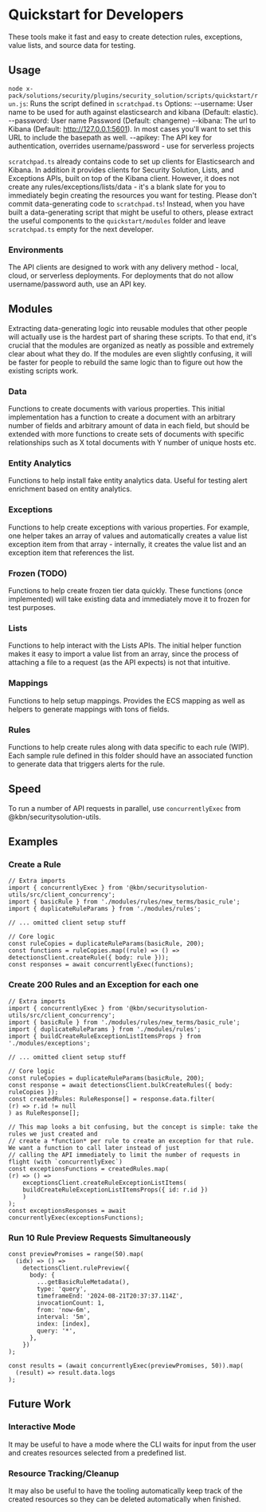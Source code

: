 # Quickstart for Developers

These tools make it fast and easy to create detection rules, exceptions, value lists, and source data for testing.

## Usage

`node x-pack/solutions/security/plugins/security_solution/scripts/quickstart/run.js`: Runs the script defined in `scratchpad.ts`
Options:
--username: User name to be used for auth against elasticsearch and kibana (Default: elastic).
--password: User name Password (Default: changeme)
--kibana: The url to Kibana (Default: http://127.0.0.1:5601). In most cases you'll want to set this URL to include the basepath as well.
--apikey: The API key for authentication, overrides username/password - use for serverless projects

`scratchpad.ts` already contains code to set up clients for Elasticsearch and Kibana. In addition it provides clients for Security Solution, Lists, and Exceptions APIs, built on top of the Kibana client. However, it does not create any rules/exceptions/lists/data - it's a blank slate for you to immediately begin creating the resources you want for testing. Please don't commit data-generating code to `scratchpad.ts`! Instead, when you have built a data-generating script that might be useful to others, please extract the useful components to the `quickstart/modules` folder and leave `scratchpad.ts` empty for the next developer.

### Environments

The API clients are designed to work with any delivery method - local, cloud, or serverless deployments. For deployments that do not allow username/password auth, use an API key.

## Modules

Extracting data-generating logic into reusable modules that other people will actually use is the hardest part of sharing these scripts. To that end, it's crucial that the modules are organized as neatly as possible and extremely clear about what they do. If the modules are even slightly confusing, it will be faster for people to rebuild the same logic than to figure out how the existing scripts work.

### Data

Functions to create documents with various properties. This initial implementation has a function to create a document with an arbitrary number of fields and arbitrary amount of data in each field, but should be extended with more functions to create sets of documents with specific relationships such as X total documents with Y number of unique hosts etc.

### Entity Analytics

Functions to help install fake entity analytics data. Useful for testing alert enrichment based on entity analytics.

### Exceptions

Functions to help create exceptions with various properties. For example, one helper takes an array of values and automatically creates a value list exception item from that array - internally, it creates the value list and an exception item that references the list.

### Frozen (TODO)

Functions to help create frozen tier data quickly. These functions (once implemented) will take existing data and immediately move it to frozen for test purposes.

### Lists

Functions to help interact with the Lists APIs. The initial helper function makes it easy to import a value list from an array, since the process of attaching a file to a request (as the API expects) is not that intuitive.

### Mappings

Functions to help setup mappings. Provides the ECS mapping as well as helpers to generate mappings with tons of fields.

### Rules

Functions to help create rules along with data specific to each rule (WIP). Each sample rule defined in this folder should have an associated function to generate data that triggers alerts for the rule.

## Speed

To run a number of API requests in parallel, use `concurrentlyExec` from @kbn/securitysolution-utils.

## Examples

### Create a Rule

```
// Extra imports
import { concurrentlyExec } from '@kbn/securitysolution-utils/src/client_concurrency';
import { basicRule } from './modules/rules/new_terms/basic_rule';
import { duplicateRuleParams } from './modules/rules';

// ... omitted client setup stuff

// Core logic
const ruleCopies = duplicateRuleParams(basicRule, 200);
const functions = ruleCopies.map((rule) => () => detectionsClient.createRule({ body: rule }));
const responses = await concurrentlyExec(functions);
```

### Create 200 Rules and an Exception for each one

```
// Extra imports
import { concurrentlyExec } from '@kbn/securitysolution-utils/src/client_concurrency';
import { basicRule } from './modules/rules/new_terms/basic_rule';
import { duplicateRuleParams } from './modules/rules';
import { buildCreateRuleExceptionListItemsProps } from './modules/exceptions';

// ... omitted client setup stuff

// Core logic
const ruleCopies = duplicateRuleParams(basicRule, 200);
const response = await detectionsClient.bulkCreateRules({ body: ruleCopies });
const createdRules: RuleResponse[] = response.data.filter(
(r) => r.id != null
) as RuleResponse[];

// This map looks a bit confusing, but the concept is simple: take the rules we just created and
// create a *function* per rule to create an exception for that rule. We want a function to call later instead of just
// calling the API immediately to limit the number of requests in flight (with `concurrentlyExec`)
const exceptionsFunctions = createdRules.map(
(r) => () =>
    exceptionsClient.createRuleExceptionListItems(
    buildCreateRuleExceptionListItemsProps({ id: r.id })
    )
);
const exceptionsResponses = await concurrentlyExec(exceptionsFunctions);
```

### Run 10 Rule Preview Requests Simultaneously

```
const previewPromises = range(50).map(
  (idx) => () =>
    detectionsClient.rulePreview({
      body: {
        ...getBasicRuleMetadata(),
        type: 'query',
        timeframeEnd: '2024-08-21T20:37:37.114Z',
        invocationCount: 1,
        from: 'now-6m',
        interval: '5m',
        index: [index],
        query: '*',
      },
    })
);

const results = (await concurrentlyExec(previewPromises, 50)).map(
  (result) => result.data.logs
);
```

## Future Work

### Interactive Mode

It may be useful to have a mode where the CLI waits for input from the user and creates resources selected from a predefined list.

### Resource Tracking/Cleanup

It may also be useful to have the tooling automatically keep track of the created resources so they can be deleted automatically when finished.
